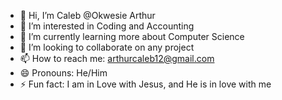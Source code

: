 - 👋 Hi, I’m Caleb @Okwesie Arthur
- 👀 I’m interested in Coding and Accounting
- 🌱 I’m currently learning more about Computer Science
- 💞️ I’m looking to collaborate on any project
- 📫 How to reach me: arthurcaleb12@gmail.com
- 😄 Pronouns: He/Him
- ⚡ Fun fact: I am in Love with Jesus, and He is in love with me

<!---
Okwesie/Okwesie is a ✨ special ✨ repository because its `README.md` (this file) appears on your GitHub profile.
You can click the Preview link to take a look at your changes.
--->
